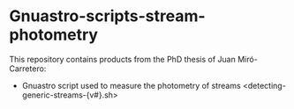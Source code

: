 # Gnuastro-scripts-stream-photometry 
This repository contains products from the PhD thesis of Juan Miró-Carretero: 
- Gnuastro script used to measure the photometry of streams <detecting-generic-streams-{v#}.sh>
